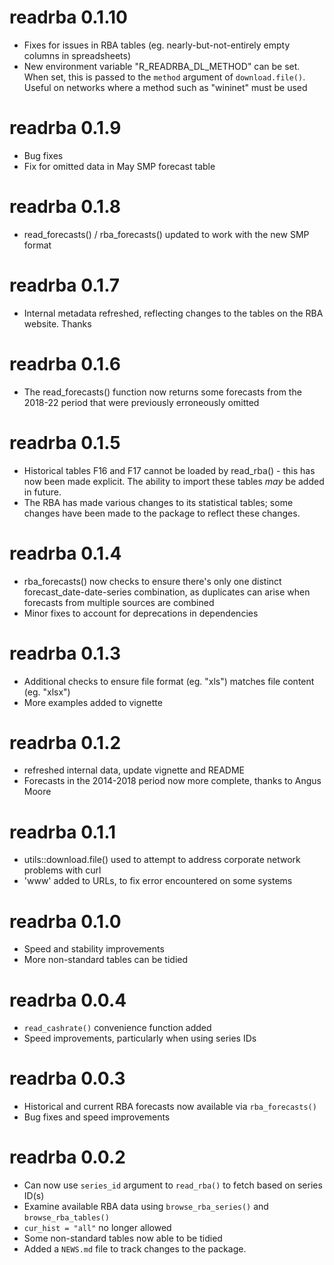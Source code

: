 # readrba 0.1.10
* Fixes for issues in RBA tables (eg. nearly-but-not-entirely empty columns in spreadsheets)
* New environment variable "R_READRBA_DL_METHOD" can be set. When set, this is passed to the `method` argument of `download.file()`. Useful on networks where a method such as "wininet" must be used

# readrba 0.1.9
* Bug fixes
* Fix for omitted data in May SMP forecast table

# readrba 0.1.8
* read_forecasts() / rba_forecasts() updated to work with the new SMP format

# readrba 0.1.7
* Internal metadata refreshed, reflecting changes to the tables on the RBA website. Thanks

# readrba 0.1.6
* The read_forecasts() function now returns some forecasts from the 2018-22 period
that were previously erroneously omitted

# readrba 0.1.5
* Historical tables F16 and F17 cannot be loaded by read_rba() - this has now 
been made explicit. The ability to import these tables *may* be added in future.
* The RBA has made various changes to its statistical tables; some changes
have been made to the package to reflect these changes. 

# readrba 0.1.4
* rba_forecasts() now checks to ensure there's only one distinct forecast_date-date-series combination, as duplicates can arise when forecasts from multiple sources are combined
* Minor fixes to account for deprecations in dependencies

# readrba 0.1.3
* Additional checks to ensure file format (eg. "xls") matches file content (eg. "xlsx")
* More examples added to vignette

# readrba 0.1.2
* refreshed internal data, update vignette and README
* Forecasts in the 2014-2018 period now more complete, thanks to Angus Moore

# readrba 0.1.1
* utils::download.file() used to attempt to address corporate network problems with curl
* 'www' added to URLs, to fix error encountered on some systems

# readrba 0.1.0
* Speed and stability improvements
* More non-standard tables can be tidied

# readrba 0.0.4
* `read_cashrate()` convenience function added
* Speed improvements, particularly when using series IDs

# readrba 0.0.3
* Historical and current RBA forecasts now available via `rba_forecasts()`
* Bug fixes and speed improvements

# readrba 0.0.2
* Can now use `series_id` argument to `read_rba()` to fetch based on series ID(s)
* Examine available RBA data using `browse_rba_series()` and `browse_rba_tables()`
* `cur_hist = "all"` no longer allowed
* Some non-standard tables now able to be tidied
* Added a `NEWS.md` file to track changes to the package.
